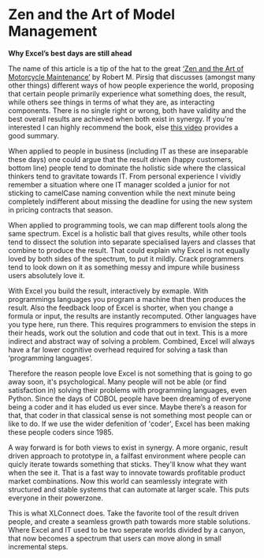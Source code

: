 # Zen and the Art of Model Management
**Why Excel’s best days are still ahead**

The name of this article is a tip of the hat to the great [‘Zen and the Art of Motorcycle Maintenance’](https://www.google.com/search?q=zen+and+the+art+of+motorcycle+maintenance) by Robert M. Pirsig that discusses (amongst many other things) different ways of how people experience the world, proposing that certain people primarily experience what something does, the result, while others see things in terms of what they are, as interacting components. There is no single right or wrong, both have validity and the best overall results are achieved when both exist in synergy. If you're interested I can highly recommend the book, else [this video](https://youtu.be/D8Dd999DOc4) provides a good summary.

When applied to people in business (including IT as these are inseparable these days) one could argue that the result driven (happy customers, bottom line) people tend to dominate the holistic side where the classical thinkers tend to gravitate towards IT. From personal experience I vividly remember a situation where one IT manager scolded a junior for not sticking to camelCase naming convention while the next minute being completely indifferent about missing the deadline for using the new system in pricing contracts that season. 

When applied to programming tools, we can map different tools along the same spectrum. Excel is a holistic ball that gives results, while other tools tend to dissect the solution into separate specialised layers and classes that combine to produce the result. That could explain why Excel is not equally loved by both sides of the spectrum, to put it mildly. Crack programmers tend to look down on it as something messy and impure while business users absolutely love it. 

With Excel you build the result, interactively by exmaple. With programmings languages you program a machine that then produces the result. Also the feedback loop of Excel is shorter, when you change a formula or input, the results are instantly recomputed. Other languages have you type here, run there. This requires programmers to envision the steps in their heads, work out the solution and code that out in text. This is a more indirect and abstract way of solving a problem. Combined, Excel will always have a far lower cognitive overhead required for solving a task than ‘programming languages’. 

Therefore the reason people love Excel is not something that is going to go away soon, it's psychological. Many people will not be able (or find satisfaction in) solving their problems with programming languages, even Python. Since the days of COBOL people have been dreaming of everyone being a coder and it has eluded us ever since. Maybe there’s a reason for that, that coder in that classical sense is not something most people can or like to do. If we use the wider defenition of 'coder', Excel has been making these people coders since 1985.

A way forward is for both views to exist in synergy. A more organic, result driven approach to prototype in, a failfast environment where people can quicly iterate towards something that sticks. They'll know what they want when the see it. That is a fast way to innovate towards profitable product market combinations. Now this world can seamlessly integrate with structured and stable systems that can automate at larger scale. This puts everyone in their powerzone. 

This is what XLConnect does. Take the favorite tool of the result driven people, and create a seamless growth path towards more stable solutions. Where Excel and IT used to be two seperate worlds divided by a canyon, that now becomes a spectrum that users can move along in small incremental steps.